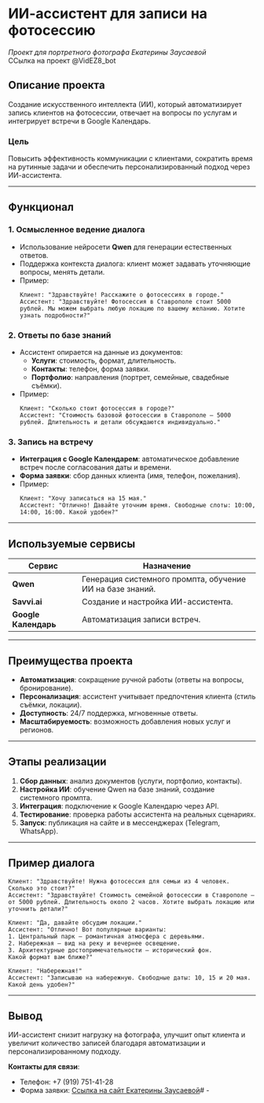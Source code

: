 # ИИ-ассистент для записи на фотосессию  
*Проект для портретного фотографа Екатерины Заусаевой*  
ССылка на проект @VidEZ8_bot




## **Описание проекта**  
Создание искусственного интеллекта (ИИ), который автоматизирует запись клиентов на фотосессии, отвечает на вопросы по услугам и интегрирует встречи в Google Календарь.  

### **Цель**  
Повысить эффективность коммуникации с клиентами, сократить время на рутинные задачи и обеспечить персонализированный подход через ИИ-ассистента.  

---

## **Функционал**  

### **1. Осмысленное ведение диалога**  
- Использование нейросети **Qwen** для генерации естественных ответов.  
- Поддержка контекста диалога: клиент может задавать уточняющие вопросы, менять детали.  
- Пример:  
  ```text  
  Клиент: "Здравствуйте! Расскажите о фотосессиях в городе."  
  Ассистент: "Здравствуйте! Фотосессия в Ставрополе стоит 5000 рублей. Мы можем выбрать любую локацию по вашему желанию. Хотите узнать подробности?"  
  ```  

### **2. Ответы по базе знаний**  
- Ассистент опирается на данные из документов:  
  - **Услуги**: стоимость, формат, длительность.  
  - **Контакты**: телефон, форма заявки.  
  - **Портфолио**: направления (портрет, семейные, свадебные съёмки).  
- Пример:  
  ```text  
  Клиент: "Сколько стоит фотосессия в городе?"  
  Ассистент: "Стоимость базовой фотосессии в Ставрополе — 5000 рублей. Длительность и детали обсуждаются индивидуально."  
  ```  

### **3. Запись на встречу**  
- **Интеграция с Google Календарем**: автоматическое добавление встреч после согласования даты и времени.  
- **Форма заявки**: сбор данных клиента (имя, телефон, пожелания).  
- Пример:  
  ```text  
  Клиент: "Хочу записаться на 15 мая."  
  Ассистент: "Отлично! Давайте уточним время. Свободные слоты: 10:00, 14:00, 16:00. Какой удобен?"  
  ```  

---

## **Используемые сервисы**  

| Сервис        | Назначение                              |  
|---------------|-----------------------------------------|  
| **Qwen**      | Генерация системного промпта, обучение ИИ на базе знаний. |  
| **Savvi.ai**  | Создание и настройка ИИ-ассистента.      |  
| **Google Календарь** | Автоматизация записи встреч.         |  

---

## **Преимущества проекта**  
- **Автоматизация**: сокращение ручной работы (ответы на вопросы, бронирование).  
- **Персонализация**: ассистент учитывает предпочтения клиента (стиль съёмки, локации).  
- **Доступность**: 24/7 поддержка, мгновенные ответы.  
- **Масштабируемость**: возможность добавления новых услуг и регионов.  

---

## **Этапы реализации**  
1. **Сбор данных**: анализ документов (услуги, портфолио, контакты).  
2. **Настройка ИИ**: обучение Qwen на базе знаний, создание системного промпта.  
3. **Интеграция**: подключение к Google Календарю через API.  
4. **Тестирование**: проверка работы ассистента на реальных сценариях.  
5. **Запуск**: публикация на сайте и в мессенджерах (Telegram, WhatsApp).  

---

## **Пример диалога**  
```text  
Клиент: "Здравствуйте! Нужна фотосессия для семьи из 4 человек. Сколько это стоит?"  
Ассистент: "Здравствуйте! Стоимость семейной фотосессии в Ставрополе — от 5000 рублей. Длительность около 2 часов. Хотите выбрать локацию или уточнить детали?"  

Клиент: "Да, давайте обсудим локации."  
Ассистент: "Отлично! Вот популярные варианты:  
1. Центральный парк — романтичная атмосфера с деревьями.  
2. Набережная — вид на реку и вечернее освещение.  
3. Архитектурные достопримечательности — исторический фон.  
Какой формат вам ближе?"  

Клиент: "Набережная!"  
Ассистент: "Записываю на набережную. Свободные даты: 10, 15 и 20 мая. Какой день удобен?"  
```  

---

## **Вывод**  
ИИ-ассистент снизит нагрузку на фотографа, улучшит опыт клиента и увеличит количество записей благодаря автоматизации и персонализированному подходу.  

**Контакты для связи**:  
- Телефон: +7 (919) 751-41-28  
- Форма заявки: [Ссылка на сайт Екатерины Заусаевой](#)# -

